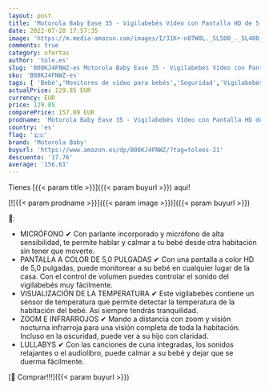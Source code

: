 ```yaml
---
layout: post
title: 'Motorola Baby Ease 35 - Vigilabebés Vídeo con Pantalla HD de 5 0 pulgadas - Baby Monitor - Visión nocturna  Comunicación bidireccional  Nanas  Zoom  Monitoreo de temperatura ambiente - Blanco'
date: 2022-07-28 17:57:35
image: 'https://m.media-amazon.com/images/I/31K+-nO7W8L._SL500_._SL400_.jpg'
comments: true
category: ofertas
author: 'tole.es'
slug: 'B08KJ4FNWZ-es Motorola Baby Ease 35 - Vigilabebés Vídeo con Pantalla HD...'
sku: 'B08KJ4FNWZ-es'
tags: [ 'Bebé','Monitores de vídeo para bebés','Seguridad','Vigilabebés','motorola baby','vigilabebés','🇪🇸', ]
actualPrice: 129.85 EUR
currency: EUR
price: 129.85
comparePrice: 157.89 EUR
prodname: 'Motorola Baby Ease 35 - Vigilabebés Vídeo con Pantalla HD de 5 0 pulgadas - Baby Monitor - Visión nocturna  Comunicación bidireccional  Nanas  Zoom  Monitoreo de temperatura ambiente - Blanco'
country: 'es'
flag: '🇪🇸'
brand: 'Motorola Baby'
buyurl: 'https://www.amazon.es/dp/B08KJ4FNWZ/?tag=tolees-21'
descuento: '17.76'
average: '156.61'
---
```


Tienes [{{< param title >}}]({{< param buyurl >}}) aqui!

[![{{< param prodname >}}]({{< param image >}})]({{< param buyurl >}})

🔎:

- MICRÓFONO ✔ Con parlante incorporado y micrófono de alta sensibilidad, te permite hablar y calmar a tu bebé desde otra habitación sin tener que moverte.
- PANTALLA A COLOR DE 5,0 PULGADAS ✔ Con una pantalla a color HD de 5,0 pulgadas, puede monitorear a su bebé en cualquier lugar de la casa. Con el control de volumen puedes controlar el sonido del vigilabebés muy fácilmente.
- VISUALIZACIÓN DE LA TEMPERATURA ✔ Este vigilabebés contiene un sensor de temperatura que permite detectar la temperatura de la habitación del bebé. Así siempre tendrás tranquilidad.
- ZOOM E INFRARROJOS ✔ Mando a distancia con zoom y visión nocturna infrarroja para una visión completa de toda la habitación. Incluso en la oscuridad, puede ver a su hijo con claridad.
- LULLABYS ✔ Con las canciones de cuna integradas, los sonidos relajantes o el audiolibro, puede calmar a su bebé y dejar que se duerma fácilmente.

[🛒 Comprar!!!]({{< param buyurl >}})
